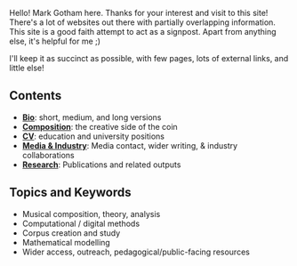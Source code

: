 Hello!
Mark Gotham here.
Thanks for your interest and visit to this site!
There's a lot of websites out there with partially overlapping information.
This site is a good faith attempt to act as a signpost.
Apart from anything else, it's helpful for me ;)

I'll keep it as succinct as possible, with
few pages,
lots of external links,
and little else!

## Contents

- [**Bio**](/biography): short, medium, and long versions
- [**Composition**](/composition): the creative side of the coin
- [**CV**](/cv): education and university positions
- [**Media & Industry**](/media-industry): Media contact, wider writing, & industry collaborations
- [**Research**](/research): Publications and related outputs

## Topics and Keywords

- Musical composition, theory, analysis
- Computational / digital methods
- Corpus creation and study
- Mathematical modelling
- Wider access, outreach, pedagogical/public-facing resources

